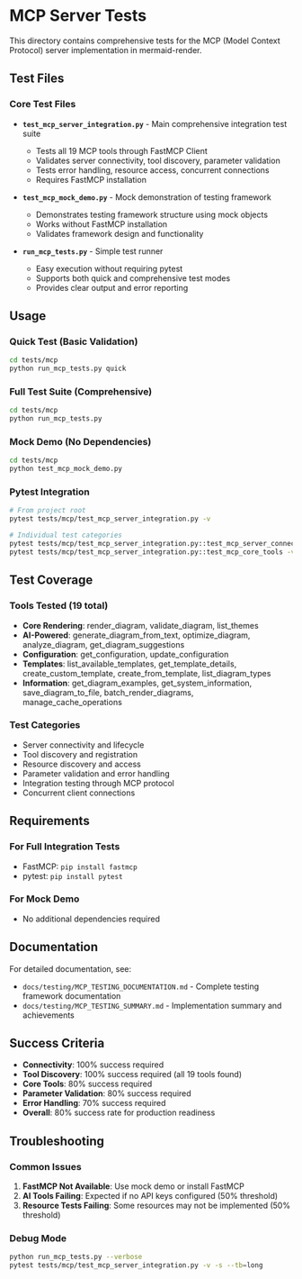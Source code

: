 # MCP Server Tests

This directory contains comprehensive tests for the MCP (Model Context Protocol) server implementation in mermaid-render.

## Test Files

### Core Test Files

- **`test_mcp_server_integration.py`** - Main comprehensive integration test suite
  - Tests all 19 MCP tools through FastMCP Client
  - Validates server connectivity, tool discovery, parameter validation
  - Tests error handling, resource access, concurrent connections
  - Requires FastMCP installation

- **`test_mcp_mock_demo.py`** - Mock demonstration of testing framework
  - Demonstrates testing framework structure using mock objects
  - Works without FastMCP installation
  - Validates framework design and functionality

- **`run_mcp_tests.py`** - Simple test runner
  - Easy execution without requiring pytest
  - Supports both quick and comprehensive test modes
  - Provides clear output and error reporting

## Usage

### Quick Test (Basic Validation)
```bash
cd tests/mcp
python run_mcp_tests.py quick
```

### Full Test Suite (Comprehensive)
```bash
cd tests/mcp
python run_mcp_tests.py
```

### Mock Demo (No Dependencies)
```bash
cd tests/mcp
python test_mcp_mock_demo.py
```

### Pytest Integration
```bash
# From project root
pytest tests/mcp/test_mcp_server_integration.py -v

# Individual test categories
pytest tests/mcp/test_mcp_server_integration.py::test_mcp_server_connectivity -v
pytest tests/mcp/test_mcp_server_integration.py::test_mcp_core_tools -v
```

## Test Coverage

### Tools Tested (19 total)
- **Core Rendering**: render_diagram, validate_diagram, list_themes
- **AI-Powered**: generate_diagram_from_text, optimize_diagram, analyze_diagram, get_diagram_suggestions
- **Configuration**: get_configuration, update_configuration
- **Templates**: list_available_templates, get_template_details, create_custom_template, create_from_template, list_diagram_types
- **Information**: get_diagram_examples, get_system_information, save_diagram_to_file, batch_render_diagrams, manage_cache_operations

### Test Categories
- Server connectivity and lifecycle
- Tool discovery and registration
- Resource discovery and access
- Parameter validation and error handling
- Integration testing through MCP protocol
- Concurrent client connections

## Requirements

### For Full Integration Tests
- FastMCP: `pip install fastmcp`
- pytest: `pip install pytest`

### For Mock Demo
- No additional dependencies required

## Documentation

For detailed documentation, see:
- `docs/testing/MCP_TESTING_DOCUMENTATION.md` - Complete testing framework documentation
- `docs/testing/MCP_TESTING_SUMMARY.md` - Implementation summary and achievements

## Success Criteria

- **Connectivity**: 100% success required
- **Tool Discovery**: 100% success required (all 19 tools found)
- **Core Tools**: 80% success required
- **Parameter Validation**: 80% success required
- **Error Handling**: 70% success required
- **Overall**: 80% success rate for production readiness

## Troubleshooting

### Common Issues
1. **FastMCP Not Available**: Use mock demo or install FastMCP
2. **AI Tools Failing**: Expected if no API keys configured (50% threshold)
3. **Resource Tests Failing**: Some resources may not be implemented (50% threshold)

### Debug Mode
```bash
python run_mcp_tests.py --verbose
pytest tests/mcp/test_mcp_server_integration.py -v -s --tb=long
```
